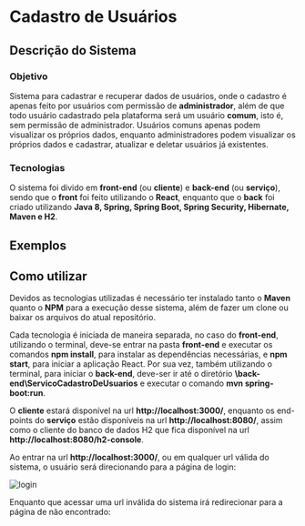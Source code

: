 # Cadastro de Usuários

## Descrição do Sistema

### Objetivo

Sistema para cadastrar e recuperar dados de usuários, onde o cadastro é apenas feito por usuários com permissão de **administrador**, além de que todo usuário cadastrado pela plataforma será um usuário **comum**, isto é, sem permissão de administrador. Usuários comuns apenas podem visualizar os próprios dados, enquanto administradores podem visualizar os próprios dados e cadastrar, atualizar e deletar usuários já existentes.

### Tecnologias

O sistema foi divido em **front-end** (ou **cliente**) e **back-end** (ou **serviço**), sendo que o **front** foi feito utilizando o **React**, enquanto que o **back** foi criado utilizando **Java 8, Spring, Spring Boot, Spring Security, Hibernate, Maven e H2**.

## Exemplos

## Como utilizar

Devidos as tecnologias utilizadas é necessário ter instalado tanto o **Maven** quanto o **NPM** para a execução desse sistema, além de fazer um clone ou baixar os arquivos do atual repositório.

Cada tecnologia é iniciada de maneira separada, no caso do **front-end**, utilizando o terminal, deve-se entrar na pasta **front-end** e executar os comandos **npm install**, para instalar as dependências necessárias, e **npm start**, para iniciar a aplicação React. Por sua vez, também utilizando o terminal, para iniciar o **back-end**, deve-ser ir até o diretório **\back-end\ServicoCadastroDeUsuarios** e executar o comando **mvn spring-boot:run**.

O **cliente** estará disponível na url **http://localhost:3000/**, enquanto os end-points do **serviço** estão disponíveis na url **http://localhost:8080/**, assim como o cliente do banco de dados H2 que fica disponível na url **http://localhost:8080/h2-console**.

Ao entrar na url **http://localhost:3000/**, ou em qualquer url válida do sistema, o usuário será direcionando para a página de login:

![login](C:\Users\GabrielPachêcoMilhom\Pictures\sistemaDeUsuarios\login.png)

Enquanto que acessar uma url inválida do sistema irá redirecionar para a página de não encontrado:

 
